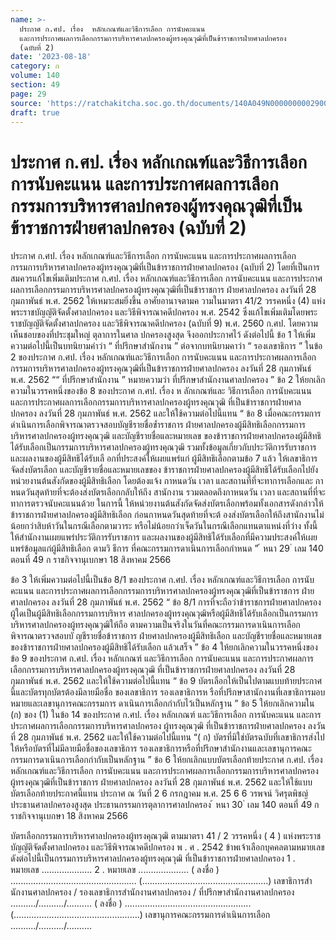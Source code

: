 ```yaml
---
name: >-
  ประกาศ ก.ศป. เรื่อง  หลักเกณฑ์และวิธีการเลือก การนับคะแนน
  และการประกาศผลการเลือกกรรมการบริหารศาลปกครองผู้ทรงคุณวุฒิที่เป็นข้าราชการฝ่ายศาลปกครอง
  (ฉบับที่ 2)
date: '2023-08-18'
category: ก
volume: 140
section: 49
page: 29
source: 'https://ratchakitcha.soc.go.th/documents/140A049N0000000002900.pdf'
draft: true
---
```


# ประกาศ ก.ศป. เรื่อง  หลักเกณฑ์และวิธีการเลือก การนับคะแนน และการประกาศผลการเลือกกรรมการบริหารศาลปกครองผู้ทรงคุณวุฒิที่เป็นข้าราชการฝ่ายศาลปกครอง (ฉบับที่ 2)

ประกาศ ก.ศป. เรื่อง หลักเกณฑ์และวิธีการเลือก การนับคะแนน และการประกาศผลการเลือก กรรมการบริหารศาลปกครองผู้ทรงคุณวุฒิที่เป็นข้าราชการฝ่ายศาลปกครอง (ฉบับที่ 2) โดยที่เป็นการสมควรแก้ไขเพิ่มเติมประกาศ ก.ศป. เรื่อง หลักเกณฑ์และวิธีการเลือก การนับคะแนน และการประกาศผลการเลือกกรรมการบริหารศาลปกครองผู้ทรงคุณวุฒิที่เป็นข้าราชการ ฝ่ายศาลปกครอง ลงวันที่ 28 กุมภาพันธ์ พ.ศ. 2562 ให้เหมาะสมยิ่งขึ้น อาศัยอานาจตามค วามในมาตรา 41/2 วรรคหนึ่ง (4) แห่งพระราชบัญญัติจัดตั้งศาลปกครอง และวิธีพิจารณาคดีปกครอง พ.ศ. 2542 ซึ่งแก้ไขเพิ่มเติมโดยพระราชบัญญัติจัดตั้งศาลปกครอง และวิธีพิจารณาคดีปกครอง (ฉบับที่ 9) พ.ศ. 2560 ก.ศป. โดยความเห็นชอบของที่ประชุมใหญ่ ตุลาการในศาล ปกครองสูงสุด จึงออกประกาศไว้ ดังต่อไปนี้ ข้อ 1 ให้เพิ่มความต่อไปนี้เป็นบทนิยามคำว่า “ ที่ปรึกษาสำนักงาน ” ต่อจากบทนิยามคาว่า “ รองเลขาธิการ ” ในข้อ 2 ของประกาศ ก.ศป. เรื่อง หลักเกณฑ์และวิธีการเลือก การนับคะแนน และการประกาศผลการเลือกกรรมการบริหารศาลปกครองผู้ทรงคุณวุฒิที่เป็นข้าราชการฝ่ายศาลปกครอง ลงวันที่ 28 กุมภาพันธ์ พ.ศ. 2562 ““ ที่ปรึกษาสำนักงาน ” หมายความว่า ที่ปรึกษาสำนักงานศาลปกครอง ” ข้อ 2 ให้ยกเลิกความในวรรคหนึ่งของข้อ 8 ของประกาศ ก.ศป. เรื่อง ห ลักเกณฑ์และ วิธีการเลือก การนับคะแนน และการประกาศผลการเลือกกรรมการบริหารศาลปกครองผู้ทรงคุณวุฒิ ที่เป็นข้าราชการฝ่ายศาลปกครอง ลงวันที่ 28 กุมภาพันธ์ พ.ศ. 2562 และให้ใช้ความต่อไปนี้แทน “ ข้อ 8 เมื่อคณะกรรมการดำเนินการเลือกพิจารณาตรวจสอบบัญชีรายชื่อข้ำราชการ ฝ่ายศาลปกครองผู้มีสิทธิเลือกกรรมการบริหารศาลปกครองผู้ทรงคุณวุฒิ และบัญชีรายชื่อและหมายเลข ของข้าราชการฝ่ายศาลปกครองผู้มีสิทธิได้รับเลือกเป็นกรรมการบริหารศาลปกครองผู้ทรงคุณวุฒิ รวมทั้งข้อมูลเกี่ยวกับประวัติการรับราชการและผลงานของผู้มีสิทธิได้รับเลื อกที่ประสงค์ให้เผยแพร่แก่ ผู้มีสิทธิเลือกตามข้อ 7 แล้ว ให้เลขาธิการจัดส่งบัตรเลือก และบัญชีรายชื่อและหมายเลขของ ข้าราชการฝ่ายศาลปกครองผู้มีสิทธิได้รับเลือกไปยังหน่วยงานต้นสังกัดของผู้มีสิทธิเลือก โดยต้องแจ้ง กาหนดวัน เวลา และสถานที่ที่จะทาการเลือกและ กาหนดวันสุดท้ายที่จะต้องส่งบัตรเลือกกลับให้ถึง สานักงาน รวมตลอดถึงกาหนดวัน เวลา และสถานที่ที่จะทาการตรวจนับคะแนนด้วย ในการนี้ ให้หน่วยงานต้นสังกัดจัดส่งบัตรเลือกพร้อมทั้งเอกสารดังกล่าวให้ข้าราชการฝ่ายศาลปกครองผู้มีสิทธิเลือก ก่อนกาหนดวันสุดท้ายที่จะต้ องส่งบัตรเลือกให้ถึงสานักงานไม่น้อยกว่าสิบห้าวันในกรณีเลือกตามวาระ หรือไม่น้อยกว่าเจ็ดวันในกรณีเลือกแทนตาแหน่งที่ว่าง ทั้งนี้ ให้สำนักงานเผยแพร่ประวัติการรับราชการ และผลงานของผู้มีสิทธิได้รับเลือกที่มีความประสงค์ให้เผยแพร่ข้อมูลแก่ผู้มีสิทธิเลือก ตามวิ ธีการ ที่คณะกรรมการดาเนินการเลือกกำหนด ” ้ หนา 29 ่ เลม 140 ตอนที่ 49 ก ราชกิจจานุเบกษา 18 สิงหาคม 2566

ข้อ 3 ให้เพิ่มความต่อไปนี้เป็นข้อ 8/1 ของประกาศ ก.ศป. เรื่อง หลักเกณฑ์และวิธีการเลือก การนับคะแนน และการประกาศผลการเลือกกรรมการบริหารศาลปกครองผู้ทรงคุณวุฒิที่เป็นข้าราชการ ฝ่ายศาลปกครอง ลงวันที่ 28 กุมภาพันธ์ พ.ศ. 2562 “ ข้อ 8/1 การที่จะถือว่าข้าราชการฝ่ายศาลปกครองผู้ใดเป็นผู้มีสิทธิเลือกกรรมการบริหาร ศาลปกครองผู้ทรงคุณวุฒิหรือผู้มีสิทธิได้รับเลือกเป็นกรรมการบริหารศาลปกครองผู้ทรงคุณวุฒิให้ถือ ตามความเป็นจริงในวันที่คณะกรรมการดาเนินการเลือกพิจารณาตรวจสอบบั ญชีรายชื่อข้าราชการ ฝ่ายศาลปกครองผู้มีสิทธิเลือก และบัญชีรายชื่อและหมายเลขของข้าราชการฝ่ายศาลปกครองผู้มีสิทธิได้รับเลือก แล้วเสร็จ ” ข้อ 4 ให้ยกเลิกความในวรรคหนึ่งของข้อ 9 ของประกาศ ก.ศป. เรื่อง หลักเกณฑ์ และวิธีการเลือก การนับคะแนน และการประกาศผลการเลือกกรรมการบริหารศาลปกครองผู้ทรงคุณวุฒิ ที่เป็นข้าราชการฝ่ายศาลปกครอง ลงวันที่ 28 กุมภาพันธ์ พ.ศ. 2562 และให้ใช้ความต่อไปนี้แทน “ ข้อ 9 บัตรเลือกให้เป็นไปตามแบบท้ายประกาศนี้และบัตรทุกบัตรต้องมีลายมือชื่อ ของเลขาธิการ รองเลขาธิการห รือที่ปรึกษาสานักงานที่เลขาธิการมอบหมายและเลขานุการคณะกรรมการ ดาเนินการเลือกกำกับไว้เป็นหลักฐาน ” ข้อ 5 ให้ยกเลิกความใน (ก) ของ (1) ในข้อ 14 ของประกาศ ก.ศป. เรื่อง หลักเกณฑ์ และวิธีการเลือก การนับคะแนน และการประกาศผลการเลือกกรรมการบริหารศาลปกครอง ผู้ทรงคุณวุฒิ ที่เป็นข้าราชการฝ่ายศาลปกครอง ลงวันที่ 28 กุมภาพันธ์ พ.ศ. 2562 และให้ใช้ความต่อไปนี้แทน “( ก) บัตรที่มิใช่บัตรฉบับที่เลขาธิการส่งไปให้หรือบัตรที่ไม่มีลายมือชื่อของเลขาธิการ รองเลขาธิการหรือที่ปรึกษาสำนักงานและเลขานุการคณะกรรมการดาเนินการเลือกกำกับเป็นหลักฐาน ” ข้อ 6 ให้ยกเลิกแบบบัตรเลือกท้ายประกาศ ก.ศป. เรื่อง หลักเกณฑ์และวิธีการเลือก การนับคะแนน และการประกาศผลการเลือกกรรมการบริหารศาลปกครองผู้ทรงคุณวุฒิที่เป็นข้าราชการ ฝ่ายศาลปกครอง ลงวันที่ 28 กุมภาพันธ์ พ.ศ. 2562 และให้ใช้แบบบัตรเลือกท้ายประกาศนี้แทน ประกาศ ณ วันที่ 2 6 กรกฎาคม พ.ศ. 25 6 6 วรพจน์ วิศรุตพิชญ์ ประธานศาลปกครองสูงสุด ประธานกรรมการตุลาการศาลปกครอง ้ หนา 30 ่ เลม 140 ตอนที่ 49 ก ราชกิจจานุเบกษา 18 สิงหาคม 2566

บัตรเลือกกรรมการบริหารศาลปกครองผู้ทรงคุณวุฒิ ตามมาตรา 41 / 2 วรรคหนึ่ง ( 4 ) แห่งพระราชบัญญัติจัดตั้งศาลปกครอง และวิธีพิจารณาคดีปกครอง พ . ศ . 2542 ข้าพเจ้าเลือกบุคคลตามหมายเลขดังต่อไปนี้เป็นกรรมการบริหารศาลปกครองผู้ทรงคุณวุฒิ ที่เป็นข้าราชการฝ่ายศาลปกครอง 1 . หมายเลข .................... 2 . หมายเลข .................... ( ลงชื่อ ) .................................................. (..................................................) เลขาธิการสํานักงานศาลปกครอง / รองเลขาธิการสํานักงานศาลปกครอง / ที่ปรึกษาสํานักงานศาลปกครอง ........../........../.......... ( ลงชื่อ ) .................................................. (..................................................) เลขานุการคณะกรรมการดําเนินการเลือก ........../........../..........
